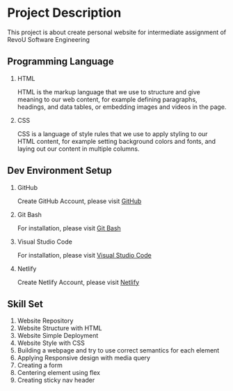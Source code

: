 # Project Description
This project is about create personal website for intermediate assignment of RevoU Software Engineering

## Programming Language
1. HTML

    HTML is the markup language that we use to structure and give meaning to our web content, for example defining paragraphs, headings, and data tables, or embedding images and videos in the page.

2. CSS

    CSS is a language of style rules that we use to apply styling to our HTML content, for example setting background colors and fonts, and laying out our content in multiple columns.


## Dev Environment Setup
1. GitHub

    Create GitHub Account, please visit [GitHub](https://github.com/)

2. Git Bash

    For installation, please visit [Git Bash](https://git-scm.com/downloads)

3. Visual Studio Code

    For installation, please visit [Visual Studio Code](https://code.visualstudio.com/)

4. Netlify

   Create Netlify Account, please visit [Netlify](https://www.netlify.com/)

## Skill Set
1. Website Repository
2. Website Structure with HTML
3. Website Simple Deployment
4. Website Style with CSS
5. Building a webpage and try to use correct semantics for each element
6. Applying Responsive design with media query
7. Creating a form
8. Centering element using flex
9. Creating sticky nav header 